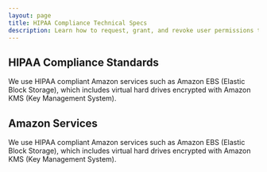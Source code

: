 ```yaml
---
layout: page
title: HIPAA Compliance Technical Specs
description: Learn how to request, grant, and revoke user permissions to your dataset. Simplify user permissions with roles.
---
```

## HIPAA Compliance Standards

We use HIPAA compliant Amazon services such as Amazon EBS (Elastic Block Storage), which includes virtual hard drives encrypted with Amazon KMS (Key Management System).

## Amazon Services

We use HIPAA compliant Amazon services such as Amazon EBS (Elastic Block Storage), which includes virtual hard drives encrypted with Amazon KMS (Key Management System).
